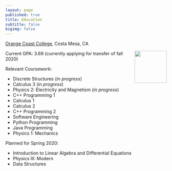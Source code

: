 ```yaml
---
layout: page
published: true
title: Education
subtitle: false
bigimg: false
---
```

[Orange Coast College](http://www.orangecoastcollege.edu/Pages/home.aspx), Costa Mesa, CA

<img style="float: right; margin: 0px 0px 15px 15px;" src="https://pbs.twimg.com/profile_images/2646487952/7fd9198d72becee7c50c457e5dfaea9e_400x400.jpeg" width="100" />

Current GPA: 3.69 (currently applying for transfer of fall 2020)

Relevant Coursework:
- Discrete Structures (*in progress*)
- Calculus 3 (*in progress*)
- Physics 2: Electricity and Magnetism (*in progress*)
- C++ Programming 1
- Calculus 1
- Calculus 2
- C++ Programming 2
- Software Engineering
- Python Programming
- Java Programming 
- Physics 1: Mechanics

Planned for Spring 2020: 
- Introduction to Linear Algebra and Differential Equations 
- Physics III: Modern 
- Data Structures
